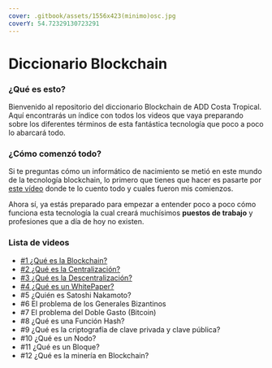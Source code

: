 ```yaml
---
cover: .gitbook/assets/1556x423(minimo)osc.jpg
coverY: 54.72329130723291
---
```


# Diccionario Blockchain

### ¿Qué es esto?

Bienvenido al repositorio del diccionario Blockchain de ADD Costa Tropical. Aquí encontrarás un índice con todos los videos que vaya preparando sobre los diferentes términos de esta fantástica tecnología que poco a poco lo abarcará todo.

### ¿Cómo comenzó todo?

Si te preguntas cómo un informático de nacimiento se metió en este mundo de la tecnología blockchain, lo primero que tienes que hacer es pasarte por [este vídeo](https://youtu.be/XHwaXNMgMy8) donde te lo cuento todo y cuales fueron mis comienzos.

Ahora sí, ya estás preparado para empezar a entender poco a poco cómo funciona esta tecnología la cual creará muchísimos **puestos de trabajo** y profesiones que a día de hoy no existen.

### Lista de videos

* [#1 ¿Qué es la Blockchain?](readme/1-que-es-la-blockchain.md)
* [#2 ¿Qué es la Centralización?](readme/2-que-es-la-centralizacion.md)
* [#3 ¿Qué es la Descentralización?](readme/3-que-es-la-descentralizacion.md)
* [#4 ¿Qué es un WhitePaper?](https://www.youtube.com/watch?v=Bqv7o53FTc4\&list=PLn98b7UTDjb1ii7dG28nKvvO1NmNCIa9j\&index=5)
* \#5 ¿Quién es Satoshi Nakamoto?
* \#6 El problema de los Generales Bizantinos
* \#7 El problema del Doble Gasto (Bitcoin)
* \#8 ¿Qué es una Función Hash?
* \#9 ¿Qué es la criptografía de clave privada y clave pública?
* \#10 ¿Qué es un Nodo?
* \#11 ¿Qué es un Bloque?
* \#12 ¿Qué es la minería en Blockchain?
